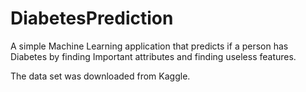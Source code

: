 # DiabetesPrediction
A simple Machine Learning application that predicts if a person has Diabetes by finding Important attributes and finding useless features.

The data set was downloaded from Kaggle.
